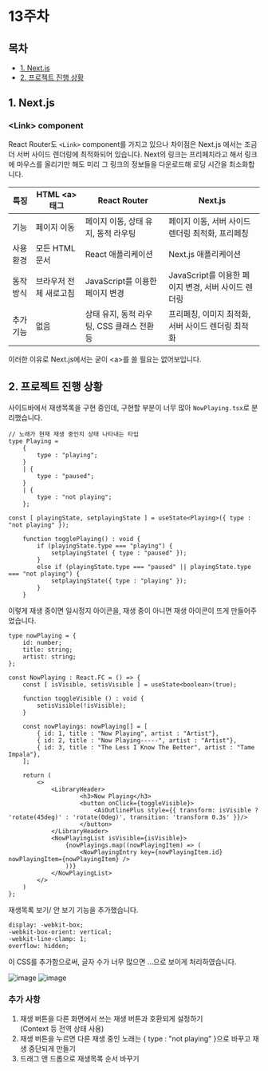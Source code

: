 # 13주차

## 목차

- [1. Next.js](#1-nextjs)
- [2. 프로젝트 진행 상황](#2-프로젝트-진행-상황)


## 1. Next.js

### \<Link> component

React Router도 `<Link>` component를 가지고 있으나 차이점은 Next.js 에서는 조금 더 서버 사이드 렌더링에 최적화되어 있습니다. Next의 링크는 프리페치라고 해서 링크에 마우스를 올리기만 해도 미리 그 링크의 정보들을 다운로드해 로딩 시간을 최소화합니다.

| 특징    | HTML \<a> 태그  | React Router <Link>         | Next.js <Link>                     |
| ----- | ------------ | --------------------------- | ---------------------------------- |
| 기능    | 페이지 이동       | 페이지 이동, 상태 유지, 동적 라우팅       | 페이지 이동, 서버 사이드 렌더링 최적화, 프리페칭       |
| 사용 환경 | 모든 HTML 문서   | React 애플리케이션                | Next.js 애플리케이션                     |
| 동작 방식 | 브라우저 전체 새로고침 | JavaScript를 이용한 페이지 변경      | JavaScript를 이용한 페이지 변경, 서버 사이드 렌더링 |
| 추가 기능 | 없음           | 상태 유지, 동적 라우팅, CSS 클래스 전환 등 | 프리페칭, 이미지 최적화, 서버 사이드 렌더링 최적화      |

이러한 이유로 Next.js에서는 굳이 \<a>를 쓸 필요는 없어보입니다.

## 2. 프로젝트 진행 상황

사이드바에서 재생목록을 구현 중인데, 구현할 부분이 너무 많아 `NowPlaying.tsx`로 분리했습니다.


```
// 노래가 현재 재생 중인지 상태 나타내는 타입
type Playing =
    { 
        type : "playing";
    } 
    | {
        type : "paused";
    } 
    | {
        type : "not playing";
    };

const [ playingState, setplayingState ] = useState<Playing>({ type : "not playing" });

    function togglePlaying() : void {
        if (playingState.type === "playing") {
            setplayingState( { type : "paused" });
        }    
        else if (playingState.type === "paused" || playingState.type === "not playing") {
            setplayingState({ type : "playing" });
        }
    }
```
이렇게 재생 중이면 일시정지 아이콘을, 재생 중이 아니면 재생 아이콘이 뜨게 만들어주었습니다.

```
type nowPlaying = {
    id: number;
    title: string;
    artist: string;
};

const NowPlaying : React.FC = () => {
    const [ isVisible, setisVisible ] = useState<boolean>(true);
    
    function toggleVisible () : void {
        setisVisible(!isVisible);
    }
    
    const nowPlayings: nowPlaying[] = [
        { id: 1, title : "Now Playing", artist : "Artist"},
        { id: 2, title : "Now Playing-----", artist : "Artist"},
        { id: 3, title : "The Less I Know The Better", artist : "Tame Impala"},
    ];

    return (
        <>
            <LibraryHeader>
                    <h3>Now Playing</h3>
                    <button onClick={toggleVisible}>
                        <AiOutlinePlus style={{ transform: isVisible ? 'rotate(45deg)' : 'rotate(0deg)', transition: 'transform 0.3s' }}/>
                    </button>
            </LibraryHeader>
            <NowPlayingList isVisible={isVisible}>
                {nowPlayings.map((nowPlayingItem) => (
                    <NowPlayingEntry key={nowPlayingItem.id} nowPlayingItem={nowPlayingItem} />
                ))}
            </NowPlayingList>
        </>
    )
};
```
재생목록 보기/ 안 보기 기능을 추가했습니다.


```
display: -webkit-box;
-webkit-box-orient: vertical;
-webkit-line-clamp: 1;
overflow: hidden;
```

이 CSS를 추가함으로써, 글자 수가 너무 많으면 ...으로 보이게 처리하였습니다.

![image](https://github.com/user-attachments/assets/ea772586-f4ef-4f16-9371-9270fa81b246)
![image](https://github.com/user-attachments/assets/28fed45e-c7e6-4cad-a697-e952b1ee8ced)

### 추가 사항

1. 재생 버튼을 다른 화면에서 쓰는 재생 버튼과 호환되게 설정하기\
(Context 등 전역 상태 사용)
2. 재생 버튼을 누르면 다른 재생 중인 노래는 { type : "not playing" }으로 바꾸고 재생 중단되게 만들기
3. 드래그 앤 드롭으로 재생목록 순서 바꾸기
